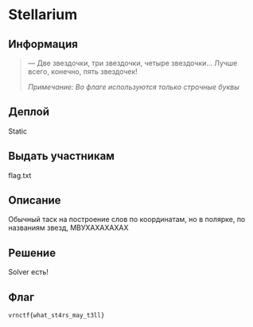 # Stellarium

## Информация 

>  — Две звездочки, три звездочки, четыре звездочки... Лучше всего, конечно, пять звездочек!
>
> *Примечание: Во флаге используются только строчные буквы*

## Деплой

Static

## Выдать участникам

flag.txt

## Описание

Обычный таск на построение слов по координатам, но в полярке, по названиям звезд, МВУХАХАХАХАХ

## Решение 

Solver есть!

## Флаг
`vrnctf{what_st4rs_may_t3ll}`
